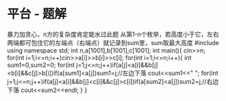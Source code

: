 # 平台 - 题解

暴力加贪心，n方的复杂度肯定能水过此题
从第1-n个枚举，若高度小于它，左右两端都可包住它的左端点（右端点）就记录到sum里，sum取最大高度
#include<iostream>
using namespace std;
int n,a[1001],b[1001],c[1001];
int main(){
	cin>>n;
	for(int i=1;i<=n;i++)cin>>a[i]>>b[i]>>c[i];
	for(int i=1;i<=n;i++){
		int sum1=0,sum2=0;
		for(int j=1;j<=n;j++)if(a[j]<a[i]&&b[j]<b[i]&&c[j]>b[i])if(a[sum1]<a[j])sum1=j;//左边下落
		cout<<sum1<<" ";
		for(int j=1;j<=n;j++)if(a[j]<a[i]&&b[j]<c[i]&&c[j]>c[i])if(a[sum2]<a[j])sum2=j;//右边下落
		cout<<sum2<<endl;
	}
}

 